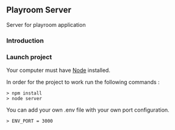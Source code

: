 ## Playroom Server
Server for playroom application

### Introduction

### Launch project
Your computer must have [Node](https://nodejs.org/en/) installed.

In order for the project to work run the following commands :
    
    > npm install
    > node server
  
You can add your own .env file with your own port configuration.
    
    > ENV_PORT = 3000
    

